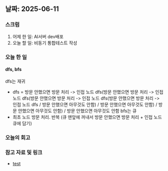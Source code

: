 ## 날짜: 2025-06-11

### 스크럼
1. 어제 한 일: AI서버 dev배포
2. 오늘 할 일: 비동기 통합테스트 작성

### 오늘 한 일
#### dfs, bfs
dfs는 재귀 
- dfs = 방문 안했으면 방문 처리 -> 인접 노드 dfs(방문 안했으면 방문 처리 -> 인접 노드 dfs(방문 안했으면 방문 처리 -> 인접 노드 dfs(방문 안했으면 방문 처리 -> 인접 노드 dfs / 방문 안했으면 아무것도 안함) / 방문 안했으면 아무것도 안함) / 방문 안했으면 아무것도 안함) / 방문 안했으면 아무것도 안함
bfs는 큐
- 최초 노드 방문 처리. 반복 (큐 맨앞에 꺼내서 방문 안했으면 방문 처리 + 인접 노드 큐에 담기)


### 오늘의 회고
> 

### 참고 자료 및 링크
- [test](https://github.com/100-hours-a-week/14-YG-WIKI/wiki/AI-Wiki)